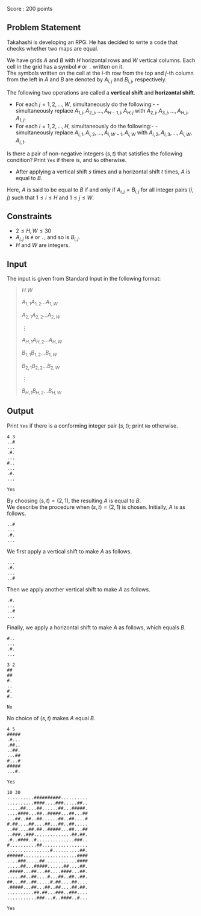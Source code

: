 Score : $200$ points

## Problem Statement

Takahashi is developing an RPG.  He has decided to write a code that checks whether two maps are equal.

We have grids $A$ and $B$ with $H$ horizontal rows and $W$ vertical columns.  Each cell in the grid has a symbol `#` or `.` written on it.<br>
The symbols written on the cell at the $i$-th row from the top and $j$-th column from the left in $A$ and $B$ are denoted by $A_{i, j}$ and $B_{i, j}$, respectively.

The following two operations are called a **vertical shift** and **horizontal shift**.

- For each $j=1, 2, \dots, W$, simultaneously do the following:-   - simultaneously replace $A_{1,j}, A_{2,j}, \dots, A_{H-1, j}, A_{H,j}$ with $A_{2,j}, A_{3,j}, \dots, A_{H,j}, A_{1,j}$.
- For each $i = 1, 2, \dots, H$, simultaneously do the following:-   - simultaneously replace $A_{i,1}, A_{i,2}, \dots, A_{i,W-1}, A_{i,W}$ with $A_{i, 2}, A_{i, 3}, \dots, A_{i,W}, A_{i,1}$.

Is there a pair of non-negative integers $(s, t)$ that satisfies the following condition?  Print `Yes` if there is, and `No` otherwise.

- After applying a vertical shift $s$ times and a horizontal shift $t$ times, $A$ is equal to $B$.

Here, $A$ is said to be equal to $B$ if and only if $A_{i, j} = B_{i, j}$ for all integer pairs $(i, j)$ such that $1 \leq i \leq H$ and $1 \leq j \leq W$.

## Constraints

- $2 \leq H, W \leq 30$
- $A_{i,j}$ is `#` or `.`, and so is $B_{i,j}$.
- $H$ and $W$ are integers.

## Input

The input is given from Standard Input in the following format:

> $H$ $W$
> 
> $A_{1,1}A_{1,2}\dots A_{1,W}$
> 
> $A_{2,1}A_{2,2}\dots A_{2,W}$
> 
> $\vdots$
> 
> $A_{H,1}A_{H,2}\dots A_{H,W}$
> 
> $B_{1,1}B_{1,2}\dots B_{1,W}$
> 
> $B_{2,1}B_{2,2}\dots B_{2,W}$
> 
> $\vdots$
> 
> $B_{H,1}B_{H,2}\dots B_{H,W}$

## Output

Print `Yes` if there is a conforming integer pair $(s, t)$; print `No` otherwise.

```input1
4 3
..#
...
.#.
...
#..
...
.#.
...
```

```output1
Yes
```

By choosing $(s, t) = (2, 1)$, the resulting $A$ is equal to $B$.<br>
We describe the procedure when $(s, t) = (2, 1)$ is chosen.  Initially, $A$ is as follows.

```output1
..#
...
.#.
...
```

We first apply a vertical shift to make $A$ as follows.

```output1
...
.#.
...
..#
```

Then we apply another vertical shift to make $A$ as follows.

```output1
.#.
...
..#
...
```

Finally, we apply a horizontal shift to make $A$ as follows, which equals $B$.

```output1
#..
...
.#.
...
```

```input2
3 2
##
##
#.
..
#.
#.
```

```output2
No
```

No choice of $(s, t)$ makes $A$ equal $B$.

```input3
4 5
#####
.#...
.##..
..##.
...##
#...#
#####
...#.
```

```output3
Yes
```

```input4
10 30
..........##########..........
..........####....###.....##..
.....##....##......##...#####.
....####...##..#####...##...##
...##..##..##......##..##....#
#.##....##....##...##..##.....
..##....##.##..#####...##...##
..###..###..............##.##.
.#..####..#..............###..
#..........##.................
................#..........##.
######....................####
....###.....##............####
.....##...#####......##....##.
.#####...##...##....####...##.
.....##..##....#...##..##..##.
##...##..##.....#.##....##....
.#####...##...##..##....##.##.
..........##.##...###..###....
...........###...#..####..#...
```

```output4
Yes
```